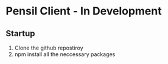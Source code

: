 # Pensil Client - In Development

## Startup 
1. Clone the github repostiroy
2. npm install all the neccessary packages